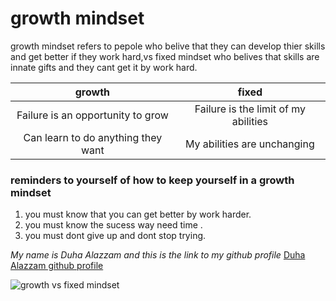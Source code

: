 # growth mindset
growth mindset refers to pepole who belive that they can develop thier skills and get better if they work hard,vs fixed mindset who belives that skills are innate gifts and they cant get it by work hard.

| growth                              | fixed                                |
| :----------------------------------:| :-----------------------------------:|
| Failure is an opportunity to grow   | Failure is the limit of my abilities |
| Can learn to do anything they want  | My abilities are unchanging          |

### reminders to yourself of how to keep yourself in a growth mindset
1. you must know that you can get better by work harder.
1. you must know the sucess way need time .
1. you must dont give up and dont stop trying.

*My name is Duha Alazzam and this is the link to my github profile*
[Duha Alazzam github profile](https://github.com/duhaalazzam)

![growth vs fixed mindset](https://metrifit.com/wp-content/uploads/2020/08/growthmindsetlandscape.jpg)
